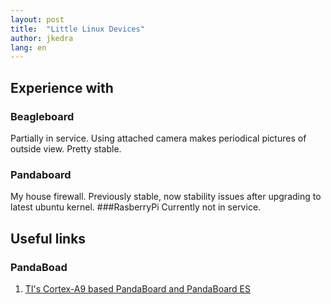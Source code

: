 ```yaml
---
layout: post
title:  "Little Linux Devices"
author: jkedra
lang: en
---
```


## Experience with
### Beagleboard
Partially in service. Using attached camera makes periodical pictures
of outside view. Pretty stable.
### Pandaboard
My house firewall. Previously stable, now stability issues after upgrading to latest ubuntu kernel.
###RasberryPi
Currently not in service.

## Useful links

### PandaBoad
1. [TI's Cortex-A9 based PandaBoard and PandaBoard ES](https://eewiki.net/display/linuxonarm/PandaBoard)
